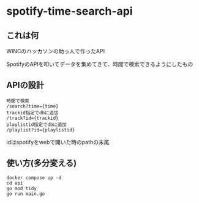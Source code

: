 # spotify-time-search-api

## これは何
WINCのハッカソンの助っ人で作ったAPI

SpotifyのAPIを叩いてデータを集めてきて、時間で検索できるようにしたもの

## APIの設計

```
時間で検索
/search?time={time}
trackid指定でdbに追加
/track?id={trackid}
playlistid指定でdbに追加
/playlist?id={playlistid}
```

idはspotifyをwebで開いた時のpathの末尾

## 使い方(多分変える)

```
docker compose up -d
cd api
go mod tidy
go run main.go
```